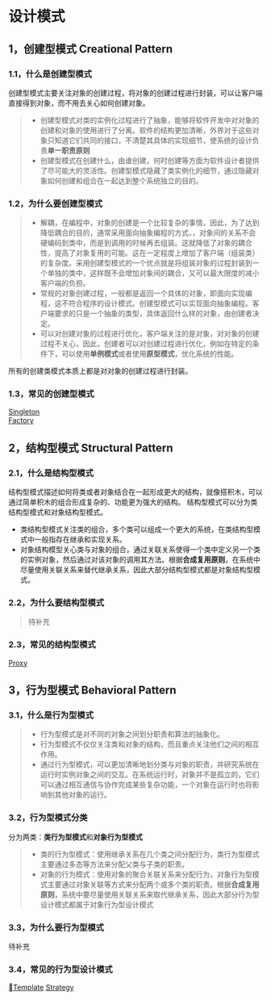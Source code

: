 
# 设计模式
## 1，创建型模式 Creational Pattern
### 1.1，什么是创建型模式
创建型模式主要关注对象的创建过程，将对象的创建过程进行封装，可以让客户端直接得到对象，而不用去关心如何创建对象。
> - 创建型模式对类的实例化过程进行了抽象，能够将软件开发中对对象的创建和对象的使用进行了分离。软件的结构更加清晰，外界对于这些对象只知道它们共同的接口，不清楚其具体的实现细节，使系统的设计负责**单一职责原则**
> - 创建型模式在创建什么，由谁创建，何时创建等方面为软件设计者提供了尽可能大的灵活性。创建型模式隐藏了类实例化的细节，通过隐藏对象如何创建和组合在一起达到整个系统独立的目的。
### 1.2，为什么要创建型模式
> - 解耦，在编程中，对象的创建是一个比较复杂的事情，因此，为了达到降低耦合的目的，通常采用面向抽象编程的方式，，对象间的关系不会硬编码到类中，而是到调用的时候再去组装。这就降低了对象的耦合性，提高了对象复用的可能。这在一定程度上增加了客户端（组装类）的复杂度。采用创建型模式的一个优点就是将组装对象的过程封装到一个单独的类中，这样既不会增加对象间的耦合，又可以最大限度的减小客户端的负担。
> - 常规的对象创建过程，一般都是返回一个具体的对象，即面向实现编程，这不符合程序的设计模式。创建型模式可以实现面向抽象编程。客户端要求的只是一个抽象的类型，具体返回什么样的对象，由创建者决定。
> - 可以对创建对象的过程进行优化，客户端关注的是对象，对对象的创建过程不关心，因此，创建者可以对创建过程进行优化，例如在特定的条件下，可以使用**单例模式**或者使用**原型模式**，优化系统的性能。

所有的创建类模式本质上都是对对象的创建过程进行封装。


### 1.3，常见的创建型模式
[Singleton][Singleton]  
[Factory][Factory]

## 2，结构型模式 Structural Pattern
### 2.1，什么是结构型模式
结构型模式描述如何将类或者对象结合在一起形成更大的结构，就像搭积木，可以通过简单积木的组合形成复杂的、功能更为强大的结构。
结构型模式可以分为类结构型模式和对象结构型模式。
- 类结构型模式关注类的组合，多个类可以组成一个更大的系统，在类结构型模式中一般指存在继承和实现关系。
- 对象结构模型关心类与对象的组合，通过关联关系使得一个类中定义另一个类的实例对象，然后通过对该对象的调用其方法。根据**合成复用原则**，在系统中尽量使用关联关系来替代继承关系，因此大部分结构型模式都是对象结构型模式。

### 2.2，为什么要结构型模式

> 待补充

### 2.3，常见的结构型模式
[Proxy][Proxy]

## 3，行为型模式 Behavioral Pattern
### 3.1，什么是行为型模式
> - 行为型模式是对不同的对象之间划分职责和算法的抽象化。
> - 行为型模式不仅仅关注类和对象的结构，而且重点关注他们之间的相互作用。
> - 通过行为型模式，可以更加清晰地划分类与对象的职责，并研究系统在运行时实例对象之间的交互。在系统运行时，对象并不是孤立的，它们可以通过相互通信与协作完成某些复杂功能，一个对象在运行时也将影响到其他对象的运行。

### 3.2，行为型模式分类
分为两类：**类行为型模式**和**对象行为型模式**
> - 类的行为型模式：使用继承关系在几个类之间分配行为，类行为型模式主要通过多态等方法来分配父类与子类的职责。
> - 对象的行为模式：使用对象的聚合关联关系来分配行为，对象行为型模式主要通过对象关联等方式来分配两个或多个类的职责。根据**合成复用原则**，系统中要尽量使用关联关系来取代继承关系，因此大部分行为型设计模式都属于对象行为型设计模式


### 3.3，为什么要行为型模式
待补充

### 3.4，常见的行为型设计模式
[Template][Template]
[Strategy][Strategy]






[Singleton]: ./singleton.md "singleton"
[Factory]: ./factory.md "factory"
[Proxy]: ./proxy.md "proxy"
[Template]: ./tempalte.md "template"
[Strategy]: ./strategy.md "strategy"